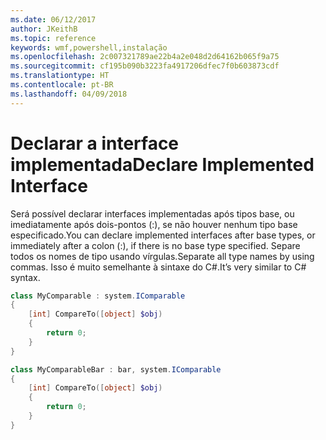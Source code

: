 ```yaml
---
ms.date: 06/12/2017
author: JKeithB
ms.topic: reference
keywords: wmf,powershell,instalação
ms.openlocfilehash: 2c007321789ae22b4a2e048d2d64162b065f9a75
ms.sourcegitcommit: cf195b090b3223fa4917206dfec7f0b603873cdf
ms.translationtype: HT
ms.contentlocale: pt-BR
ms.lasthandoff: 04/09/2018
---
```

# <a name="declare-implemented-interface"></a><span data-ttu-id="c5531-102">Declarar a interface implementada</span><span class="sxs-lookup"><span data-stu-id="c5531-102">Declare Implemented Interface</span></span>

<span data-ttu-id="c5531-103">Será possível declarar interfaces implementadas após tipos base, ou imediatamente após dois-pontos (:), se não houver nenhum tipo base especificado.</span><span class="sxs-lookup"><span data-stu-id="c5531-103">You can declare implemented interfaces after base types, or immediately after a colon (:), if there is no base type specified.</span></span> <span data-ttu-id="c5531-104">Separe todos os nomes de tipo usando vírgulas.</span><span class="sxs-lookup"><span data-stu-id="c5531-104">Separate all type names by using commas.</span></span> <span data-ttu-id="c5531-105">Isso é muito semelhante à sintaxe do C#.</span><span class="sxs-lookup"><span data-stu-id="c5531-105">It’s very similar to C# syntax.</span></span>

```powershell
class MyComparable : system.IComparable
{
    [int] CompareTo([object] $obj)
    {
        return 0;
    }
}

class MyComparableBar : bar, system.IComparable
{
    [int] CompareTo([object] $obj)
    {
        return 0;
    }
}
```